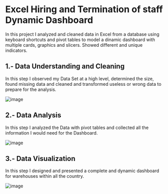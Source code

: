 # Excel Hiring and Termination of staff Dynamic Dashboard

In this project I analyzed and cleaned data in Excel from a database using keyboard shortcuts and pivot tables
to model a dinamic dashboard with multiple cards, graphics and slicers. Showed different and unique indicators.

## 1.- Data Understanding and Cleaning

In this step I observed my Data Set at a high level, determined the size, found missing data and
cleaned and transformed useless or wrong data to prepare for the analysis.

![image](https://user-images.githubusercontent.com/123695844/228675281-b0721342-3cd9-4e34-ad90-ec148cfe51d5.png)

## 2.- Data Analysis

In this step I analyzed the Data with pivot tables and collected all the information I would need for the Dashboard.

![image](https://user-images.githubusercontent.com/123695844/228675864-90c79533-370f-4a4f-b16a-39bf49f247b1.png)

## 3.- Data Visualization

In this step I designed and presented a complete and dynamic dashboard for warehouses within all the country.

![image](https://user-images.githubusercontent.com/123695844/228676250-62923dd6-4dc6-459d-99b4-1b0a54564aa5.png)
